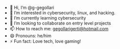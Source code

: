 - 👋 Hi, I’m @g-gegollari
- 👀 I’m interested in cybersecurity, linux, and hacking.
- 🌱 I’m currently learning cybersecurity
- 💞️ I’m looking to collaborate on entry level projects
- 📫 How to reach me: gegollarigerti@hotmail.com
- 😄 Pronouns: he/him
- ⚡ Fun fact: Love tech, love gaming!

<!---
g-gegollari/g-gegollari is a ✨ special ✨ repository because its `README.md` (this file) appears on your GitHub profile.
You can click the Preview link to take a look at your changes.
--->
